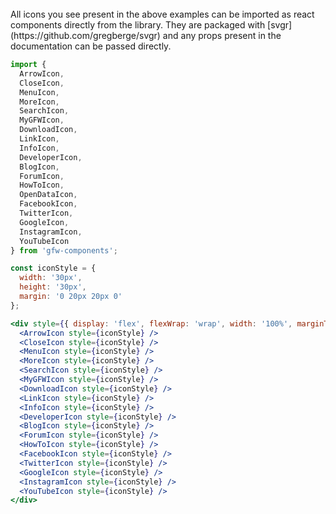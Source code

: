 <br />
All icons you see present in the above examples can be imported as react components directly from the library. They are packaged with [svgr](https://github.com/gregberge/svgr) and any props present in the documentation can be passed directly.

<br />

```jsx padded
import {
  ArrowIcon,
  CloseIcon,
  MenuIcon,
  MoreIcon,
  SearchIcon,
  MyGFWIcon,
  DownloadIcon,
  LinkIcon,
  InfoIcon,
  DeveloperIcon,
  BlogIcon,
  ForumIcon,
  HowToIcon,
  OpenDataIcon,
  FacebookIcon,
  TwitterIcon,
  GoogleIcon,
  InstagramIcon,
  YouTubeIcon
} from 'gfw-components';

const iconStyle = {
  width: '30px',
  height: '30px',
  margin: '0 20px 20px 0'
};

<div style={{ display: 'flex', flexWrap: 'wrap', width: '100%', marginTop: '20px' }}>
  <ArrowIcon style={iconStyle} />
  <CloseIcon style={iconStyle} />
  <MenuIcon style={iconStyle} />
  <MoreIcon style={iconStyle} />
  <SearchIcon style={iconStyle} />
  <MyGFWIcon style={iconStyle} />
  <DownloadIcon style={iconStyle} />
  <LinkIcon style={iconStyle} />
  <InfoIcon style={iconStyle} />
  <DeveloperIcon style={iconStyle} />
  <BlogIcon style={iconStyle} />
  <ForumIcon style={iconStyle} />
  <HowToIcon style={iconStyle} />
  <FacebookIcon style={iconStyle} />
  <TwitterIcon style={iconStyle} />
  <GoogleIcon style={iconStyle} />
  <InstagramIcon style={iconStyle} />
  <YouTubeIcon style={iconStyle} />
</div>
```
<br />